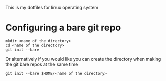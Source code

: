 This is my dotfiles for linux operating system</br> 

# Configuring a bare git repo
```
mkdir <name of the directory>
cd <name of the directory>
git init --bare
```
Or alternatively if you would like you can create the directory when making the git bare repos at the same time </br> 
```
git init --bare $HOME/<name of the directory>
```
